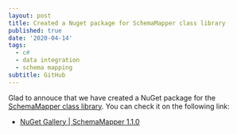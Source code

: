 ```yaml
---
layout: post
title: Created a Nuget package for SchemaMapper class library
published: true
date: '2020-04-14'
tags:
  - c#
  - data integration
  - schema mapping
subtitle: GitHub
---
```

Glad to annouce that we have created a NuGet package for the [SchemaMapper class library](https://github.com/munchy-bytes/SchemaMapper). You can check it on the following link:
- [NuGet Gallery | SchemaMapper 1.1.0](https://www.nuget.org/packages/SchemaMapper/)
